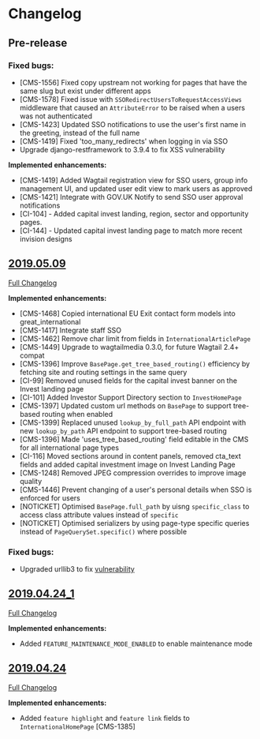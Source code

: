 # Changelog

## Pre-release

### Fixed bugs:

- [CMS-1556] Fixed copy upstream not working for pages that have the same slug but exist under different apps
- [CMS-1578] Fixed issue with `SSORedirectUsersToRequestAccessViews` middleware that caused an `AttributeError` to be raised when a users was not authenticated
- [CMS-1423] Updated SSO notifications to use the user's first name in the greeting, instead of the full name
- [CMS-1419] Fixed 'too_many_redirects' when logging in via SSO
- Upgrade django-restframework to 3.9.4 to fix XSS vulnerability


**Implemented enhancements:**

- [CMS-1419] Added Wagtail registration view for SSO users, group info management UI, and updated user edit view to mark users as approved
- [CMS-1421] Integrate with GOV.UK Notify to send SSO user approval notifications
- [CI-104] - Added capital invest landing, region, sector and opportunity pages.
- [CI-144] - Updated capital invest landing page to match more recent invision designs


## [2019.05.09](https://github.com/uktrade/directory-cms/releases/tag/2019.05.09)
[Full Changelog](https://github.com/uktrade/directory-cms/compare/2019.04.24_1...2019.05.09)

**Implemented enhancements:**

- [CMS-1468] Copied international EU Exit contact form models into great_international
- [CMS-1417] Integrate staff SSO
- [CMS-1462] Remove char limit from fields in `InternationalArticlePage`
- [CMS-1449] Upgrade to wagtailmedia 0.3.0, for future Wagtail 2.4+ compat
- [CMS-1396] Improve `BasePage.get_tree_based_routing()` efficiency by fetching site and routing settings in the same query
- [CI-99] Removed unused fields for the capital invest banner on the Invest landing page
- [CI-101] Added Investor Support Directory section to `InvestHomePage`
- [CMS-1397] Updated custom url methods on `BasePage` to support tree-based routing when enabled
- [CMS-1399] Replaced unused `lookup_by_full_path` API endpoint with new `lookup_by_path` API endpoint to support tree-based routing
- [CMS-1396] Made 'uses_tree_based_routing' field editable in the CMS for all international page types
- [CI-116] Moved sections around in content panels, removed cta_text fields and added capital investment image on Invest Landing Page
- [CMS-1248] Removed JPEG compression overrides to improve image quality
- [CMS-1446] Prevent changing of a user's personal details when SSO is enforced for users
- [NOTICKET] Optimised `BasePage.full_path` by uisng `specific_class` to access class attribute values instead of `specific`
- [NOTICKET] Optimised serializers by using page-type specific queries instead of `PageQuerySet.specific()` where possible


### Fixed bugs:

- Upgraded urllib3 to fix [vulnerability](https://nvd.nist.gov/vuln/detail/CVE-2019-11324)


## [2019.04.24_1](https://github.com/uktrade/directory-cms/releases/tag/2019.04.24_1)
[Full Changelog](https://github.com/uktrade/directory-cms/compare/2019.04.24...2019.04.24_1)

**Implemented enhancements:**

- Added `FEATURE_MAINTENANCE_MODE_ENABLED` to enable maintenance mode


## [2019.04.24](https://github.com/uktrade/directory-cms/releases/tag/2019.04.24)
[Full Changelog](https://github.com/uktrade/directory-cms/compare/2019.04.10...2019.04.24)

**Implemented enhancements:**

- Added `feature highlight` and `feature link` fields to `InternationalHomePage` [CMS-1385]
